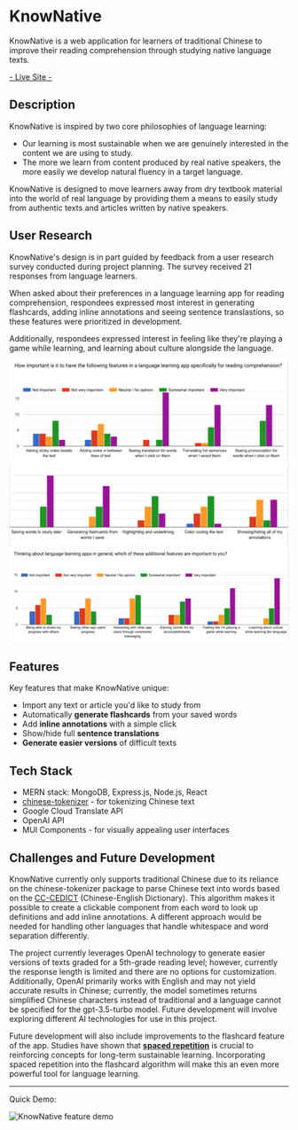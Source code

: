 # KnowNative

KnowNative is a web application for learners of traditional Chinese to improve their reading comprehension through studying native language texts.

[ - Live Site - ](https://knownative-730586de0f29.herokuapp.com/)

## Description

KnowNative is inspired by two core philosophies of language learning: 

* Our learning is most sustainable when we are genuinely interested in the content we are using to study.
* The more we learn from content produced by real native speakers, the more easily we develop natural fluency in a target language.

KnowNative is designed to move learners away from dry textbook material into the world of real language by providing them a means to easily study from authentic texts and articles written by native speakers.

## User Research

KnowNative's design is in part guided by feedback from a user research survey conducted during project planning. The survey received 21 responses from language learners.

When asked about their preferences in a language learning app for reading comprehension, respondees expressed most interest in generating flashcards, adding inline annotations and seeing sentence translastions, so these features were prioritized in development.

Additionally, respondees expressed interest in feeling like they're playing a game while learning, and learning about culture alongside the language.

![User Research Survey](/public/images/chart1.png)
![User Research Survey](/public/images/chart2.png)
![User Research Survey](/public/images/chart3.png)

## Features

Key features that make KnowNative unique:
- Import any text or article you'd like to study from
- Automatically **generate flashcards** from your saved words
- Add **inline annotations** with a simple click
- Show/hide full **sentence translations**
- **Generate easier versions** of difficult texts

## Tech Stack
- MERN stack: MongoDB, Express.js, Node.js, React
- [chinese-tokenizer](https://github.com/yishn/chinese-tokenizer) - for tokenizing Chinese text
- Google Cloud Translate API
- OpenAI API
- MUI Components - for visually appealing user interfaces

## Challenges and Future Development

KnowNative currently only supports traditional Chinese due to its reliance on the chinese-tokenizer package to parse Chinese text into words based on the [CC-CEDICT](https://www.mdbg.net/chinese/dictionary?page=cc-cedict) (Chinese-English Dictionary). This algorithm makes it possible to create a clickable component from each word to look up definitions and add inline annotations. A different approach would be needed for handling other languages that handle whitespace and word separation differently.

The project currently leverages OpenAI technology to generate easier versions of texts graded for a 5th-grade reading level; however, currently the response length is limited and there are no options for customization. Additionally, OpenAI primarily works with English and may not yield accurate results in Chinese; currently, the model sometimes returns simplified Chinese characters instead of traditional and a language cannot be specified for the gpt-3.5-turbo model. Future development will involve exploring different AI technologies for use in this project.

Future development will also include improvements to the flashcard feature of the app. Studies have shown that [**spaced repetition**](https://www.babbel.com/en/magazine/spaced-repetition-language-learning) is crucial to reinforcing concepts for long-term sustainable learning. Incorporating spaced repetition into the flashcard algorithm will make this an even more powerful tool for language learning.

<hr> 

Quick Demo:

![KnowNative feature demo](/public/images/kn-runthru.gif)

<!-- This is another test -->
